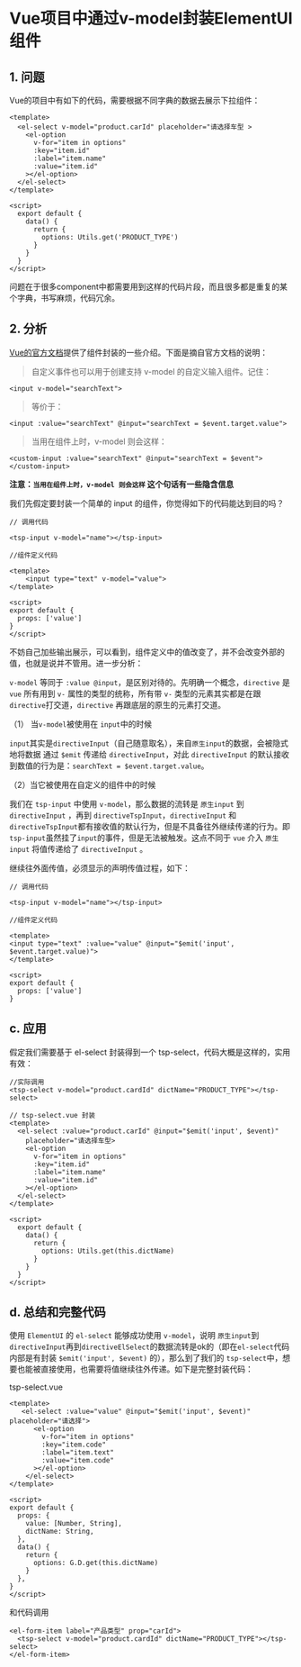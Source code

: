 # Vue项目中通过v-model封装ElementUI组件

## 1. 问题

Vue的项目中有如下的代码，需要根据不同字典的数据去展示下拉组件：


```
<template>
  <el-select v-model="product.carId" placeholder="请选择车型 >
    <el-option
      v-for="item in options"
      :key="item.id"
      :label="item.name"
      :value="item.id"
    ></el-option>
  </el-select>
</template>

<script>
  export default {
    data() {
      return {
        options: Utils.get('PRODUCT_TYPE')
      }
    }
  }
</script>

```


问题在于很多component中都需要用到这样的代码片段，而且很多都是重复的某个字典，书写麻烦，代码冗余。

## 2. 分析

[Vue的官方文档](https://cn.vuejs.org/v2/guide/components.html)提供了组件封装的一些介绍。下面是摘自官方文档的说明：



> 自定义事件也可以用于创建支持 v-model 的自定义输入组件。记住：

```
<input v-model="searchText">
```

> 等价于：

```
<input :value="searchText" @input="searchText = $event.target.value">
```

> 当用在组件上时，v-model 则会这样：


```
<custom-input :value="searchText" @input="searchText = $event"></custom-input>
```

**注意：`当用在组件上时，v-model 则会这样`  这个句话有一些隐含信息**


我们先假定要封装一个简单的 input 的组件，你觉得如下的代码能达到目的吗？


```
// 调用代码

<tsp-input v-model="name"></tsp-input>

//组件定义代码

<template>
    <input type="text" v-model="value">
</template>

<script>
export default {
  props: ['value']
}
</script>
```

不妨自己加些输出展示，可以看到，组件定义中的值改变了，并不会改变外部的值，也就是说并不管用。进一步分析：

`v-model` 等同于 `:value @input`，是区别对待的。先明确一个概念，`directive` 是 `vue` 所有用到 `v-` 属性的类型的统称，所有带 `v-` 类型的元素其实都是在跟`directive`打交道，`directive` 再跟底层的原生的元素打交道。

（1） 当`v-model`被使用在 `input`中的时候

`input`其实是`directiveInput`（自己随意取名），来自`原生input`的数据，会被隐式地将数据 通过 `$emit` 传递给 `directiveInput`，对此 `directiveInput` 的默认接收到数值的行为是：`searchText = $event.target.value`。

（2）当它被使用在自定义的组件中的时候

我们在 `tsp-input` 中使用 `v-model`，那么数据的流转是 `原生input` 到 `directiveInput` ，再到 `directiveTspInput`，`directiveInput` 和 `directiveTspInput`都有接收值的默认行为，但是不具备往外继续传递的行为。即 `tsp-input`虽然挂了`input`的事件，但是无法被触发。这点不同于 `vue` 介入  `原生input` 将值传递给了 `directiveInput` 。

继续往外面传值，必须显示的声明传值过程，如下：


```
// 调用代码

<tsp-input v-model="name"></tsp-input>

//组件定义代码

<template>
<input type="text" :value="value" @input="$emit('input', $event.target.value)">
</template>

<script>
export default {
  props: ['value']
}
```

## c. 应用


假定我们需要基于 el-select 封装得到一个  tsp-select，代码大概是这样的，实用有效：

```
//实际调用
<tsp-select v-model="product.cardId" dictName="PRODUCT_TYPE"></tsp-select>

// tsp-select.vue 封装
<template>
  <el-select :value="product.carId" @input="$emit('input', $event)" 
    placeholder="请选择车型>
    <el-option
      v-for="item in options"
      :key="item.id"
      :label="item.name"
      :value="item.id"
    ></el-option>
  </el-select>
</template>

<script>
  export default {
    data() {
      return {
        options: Utils.get(this.dictName)
      }
    }
  }
</script>
```


## d. 总结和完整代码

使用 `ElementUI` 的 `el-select` 能够成功使用 `v-model`，说明  `原生input`到 `directiveInput`再到`directiveElSelect`的数据流转是ok的（即在`el-select`代码内部是有封装 `$emit('input', $event)` 的），那么到了我们的 `tsp-select`中，想要也能被直接使用，也需要将值继续往外传递。如下是完整封装代码：

 tsp-select.vue

```
<template>
   <el-select :value="value" @input="$emit('input', $event)" placeholder="请选择">
      <el-option
        v-for="item in options"
        :key="item.code"
        :label="item.text"
        :value="item.code"
      ></el-option>
    </el-select>
</template>

<script>
export default {
  props: {
    value: [Number, String],
    dictName: String,
  },
  data() {
    return {
      options: G.D.get(this.dictName)
    }
  },
}
</script>
```

和代码调用

```
<el-form-item label="产品类型" prop="carId">
  <tsp-select v-model="product.cardId" dictName="PRODUCT_TYPE"></tsp-select>
</el-form-item>
```
